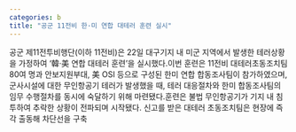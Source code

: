 ```yaml
---
categories: b
title: "공군 11전비 한·미 연합 대테러 훈련 실시"
---
```

공군 제11전투비행단(이하 11전비)은 22일 대구기지 내 미군 지역에서 발생한 테러상황을 가정하여 ‘韓·美 연합 대테러 훈련’을 실시했다.이번 훈련은 11전비 대테러초동조치팀 80여 명과 안보지원부대, 美 OSI 등으로 구성된 한미 연합 합동조사팀이 참가하였으며, 군사시설에 대한 무인항공기 테러가 발생했을 때, 테러 대응절차와 한미 합동조사팀의 임무 수행절차를 동시에 숙달하기 위해 마련됐다.훈련은 불법 무인항공기가 기지 내 침투하여 추락한 상황이 전파되며 시작됐다. 신고를 받은 대테러 초동조치팀은 현장에 즉각 출동해 차단선을 구축